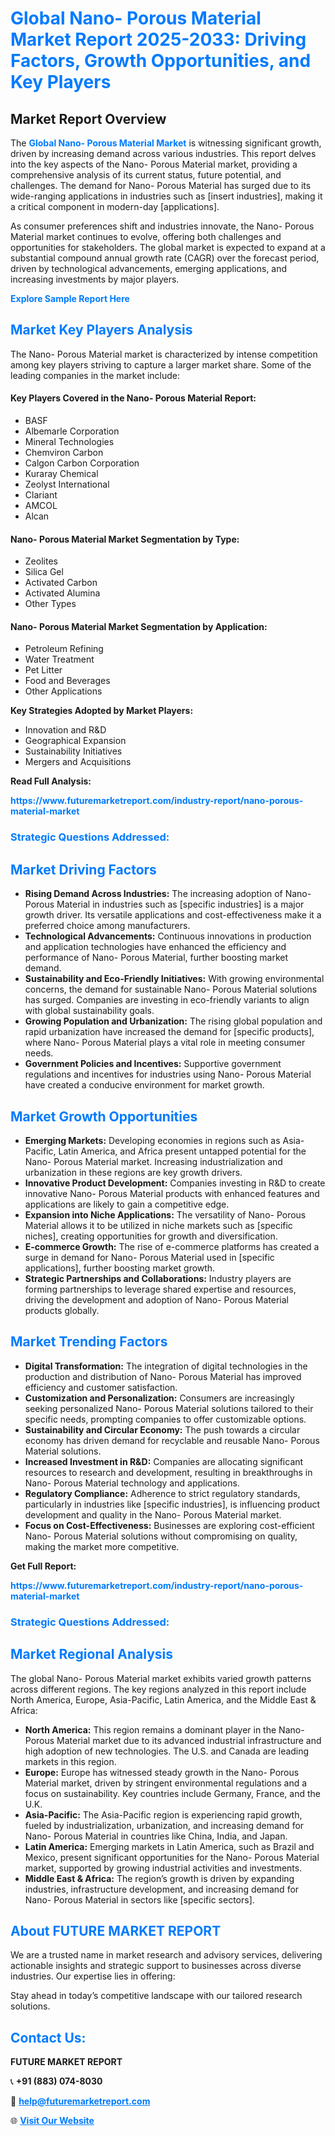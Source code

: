 <h1 style="color: #007BFF;">Global Nano- Porous Material Market Report 2025-2033: Driving Factors, Growth Opportunities, and Key Players</h1>

<section id="overview">
<h2>Market Report Overview</h2>
<p>The <a href="https://www.futuremarketreport.com/industry-report/nano-porous-material-market" style="color: #007BFF; text-decoration: none;"><strong>Global Nano- Porous Material Market</strong></a> is witnessing significant growth, driven by increasing demand across various industries. This report delves into the key aspects of the Nano- Porous Material market, providing a comprehensive analysis of its current status, future potential, and challenges. The demand for Nano- Porous Material has surged due to its wide-ranging applications in industries such as [insert industries], making it a critical component in modern-day [applications].</p>
<p>As consumer preferences shift and industries innovate, the Nano- Porous Material market continues to evolve, offering both challenges and opportunities for stakeholders. The global market is expected to expand at a substantial compound annual growth rate (CAGR) over the forecast period, driven by technological advancements, emerging applications, and increasing investments by major players.</p>
</section>

<section id="overview">
<p><a href="https://www.futuremarketreport.com/request-sample/reportId=41988" style="color: #007BFF; text-decoration: none;"><strong>Explore Sample Report Here</strong></a></p>
</section>

<section id="key-players">
<h2 style="color: #007BFF;">Market Key Players Analysis</h2>
<p>The Nano- Porous Material market is characterized by intense competition among key players striving to capture a larger market share. Some of the leading companies in the market include:</p>
<h4>Key Players Covered in the Nano- Porous Material Report:</h4>
<ul><li>BASF</li><li>Albemarle Corporation</li><li>Mineral Technologies</li><li>Chemviron Carbon</li><li>Calgon Carbon Corporation</li><li>Kuraray Chemical</li><li>Zeolyst International</li><li>Clariant</li><li>AMCOL</li><li>Alcan</li></ul>
<h4>Nano- Porous Material Market Segmentation by Type:</h4>
<ul><li>Zeolites</li><li>Silica Gel</li><li>Activated Carbon</li><li>Activated Alumina</li><li>Other Types</li></ul>

<h4>Nano- Porous Material Market Segmentation by Application:</h4>
<ul><li>Petroleum Refining</li><li>Water Treatment</li><li>Pet Litter</li><li>Food and Beverages</li><li>Other Applications</li></ul>
<p><strong>Key Strategies Adopted by Market Players:</strong></p>
<ul>
<li>Innovation and R&D</li>
<li>Geographical Expansion</li>
<li>Sustainability Initiatives</li>
<li>Mergers and Acquisitions</li>
</ul>
</section>

<section>
<p><strong>Read Full Analysis: </strong></p><a href="https://www.futuremarketreport.com/industry-report/nano-porous-material-market" style="color: #007BFF; text-decoration: none;"><strong>https://www.futuremarketreport.com/industry-report/nano-porous-material-market</strong></a>
<h3 style="color: #007BFF;">Strategic Questions Addressed:</h3>
</section>

<section id="driving-factors">
<h2 style="color: #007BFF;">Market Driving Factors</h2>
<ul>
<li><strong>Rising Demand Across Industries:</strong> The increasing adoption of Nano- Porous Material in industries such as [specific industries] is a major growth driver. Its versatile applications and cost-effectiveness make it a preferred choice among manufacturers.</li>
<li><strong>Technological Advancements:</strong> Continuous innovations in production and application technologies have enhanced the efficiency and performance of Nano- Porous Material, further boosting market demand.</li>
<li><strong>Sustainability and Eco-Friendly Initiatives:</strong> With growing environmental concerns, the demand for sustainable Nano- Porous Material solutions has surged. Companies are investing in eco-friendly variants to align with global sustainability goals.</li>
<li><strong>Growing Population and Urbanization:</strong> The rising global population and rapid urbanization have increased the demand for [specific products], where Nano- Porous Material plays a vital role in meeting consumer needs.</li>
<li><strong>Government Policies and Incentives:</strong> Supportive government regulations and incentives for industries using Nano- Porous Material have created a conducive environment for market growth.</li>
</ul>
</section>

<section id="growth-opportunities">
<h2 style="color: #007BFF;">Market Growth Opportunities</h2>
<ul>
<li><strong>Emerging Markets:</strong> Developing economies in regions such as Asia-Pacific, Latin America, and Africa present untapped potential for the Nano- Porous Material market. Increasing industrialization and urbanization in these regions are key growth drivers.</li>
<li><strong>Innovative Product Development:</strong> Companies investing in R&D to create innovative Nano- Porous Material products with enhanced features and applications are likely to gain a competitive edge.</li>
<li><strong>Expansion into Niche Applications:</strong> The versatility of Nano- Porous Material allows it to be utilized in niche markets such as [specific niches], creating opportunities for growth and diversification.</li>
<li><strong>E-commerce Growth:</strong> The rise of e-commerce platforms has created a surge in demand for Nano- Porous Material used in [specific applications], further boosting market growth.</li>
<li><strong>Strategic Partnerships and Collaborations:</strong> Industry players are forming partnerships to leverage shared expertise and resources, driving the development and adoption of Nano- Porous Material products globally.</li>
</ul>
</section>

<section id="trending-factors">
<h2 style="color: #007BFF;">Market Trending Factors</h2>
<ul>
<li><strong>Digital Transformation:</strong> The integration of digital technologies in the production and distribution of Nano- Porous Material has improved efficiency and customer satisfaction.</li>
<li><strong>Customization and Personalization:</strong> Consumers are increasingly seeking personalized Nano- Porous Material solutions tailored to their specific needs, prompting companies to offer customizable options.</li>
<li><strong>Sustainability and Circular Economy:</strong> The push towards a circular economy has driven demand for recyclable and reusable Nano- Porous Material solutions.</li>
<li><strong>Increased Investment in R&D:</strong> Companies are allocating significant resources to research and development, resulting in breakthroughs in Nano- Porous Material technology and applications.</li>
<li><strong>Regulatory Compliance:</strong> Adherence to strict regulatory standards, particularly in industries like [specific industries], is influencing product development and quality in the Nano- Porous Material market.</li>
<li><strong>Focus on Cost-Effectiveness:</strong> Businesses are exploring cost-efficient Nano- Porous Material solutions without compromising on quality, making the market more competitive.</li>
</ul>
</section>

<section>
<p><strong>Get Full Report: </strong></p><a href="https://www.futuremarketreport.com/industry-report/nano-porous-material-market" style="color: #007BFF; text-decoration: none;"><strong>https://www.futuremarketreport.com/industry-report/nano-porous-material-market</strong></a>
<h3 style="color: #007BFF;">Strategic Questions Addressed:</h3>
</section>


<section id="regional-analysis">
<h2 style="color: #007BFF;">Market Regional Analysis</h2>
<p>The global Nano- Porous Material market exhibits varied growth patterns across different regions. The key regions analyzed in this report include North America, Europe, Asia-Pacific, Latin America, and the Middle East & Africa:</p>
<ul>
<li><strong>North America:</strong> This region remains a dominant player in the Nano- Porous Material market due to its advanced industrial infrastructure and high adoption of new technologies. The U.S. and Canada are leading markets in this region.</li>
<li><strong>Europe:</strong> Europe has witnessed steady growth in the Nano- Porous Material market, driven by stringent environmental regulations and a focus on sustainability. Key countries include Germany, France, and the U.K.</li>
<li><strong>Asia-Pacific:</strong> The Asia-Pacific region is experiencing rapid growth, fueled by industrialization, urbanization, and increasing demand for Nano- Porous Material in countries like China, India, and Japan.</li>
<li><strong>Latin America:</strong> Emerging markets in Latin America, such as Brazil and Mexico, present significant opportunities for the Nano- Porous Material market, supported by growing industrial activities and investments.</li>
<li><strong>Middle East & Africa:</strong> The region’s growth is driven by expanding industries, infrastructure development, and increasing demand for Nano- Porous Material in sectors like [specific sectors].</li>
</ul>
</section>

<footer>
<h2 style="color: #007BFF;">About FUTURE MARKET REPORT</h2>
<p>We are a trusted name in market research and advisory services, delivering actionable insights and strategic support to businesses across diverse industries. Our expertise lies in offering:</p>

<p>Stay ahead in today’s competitive landscape with our tailored research solutions.</p>

<h2 style="color: #007BFF;">Contact Us:</h2>
<p><strong>FUTURE MARKET REPORT</strong></p>
<p>📞 <strong>+91 (883) 074-8030</strong></p>
<p>📧 <strong><a href="mailto:help@futuremarketreport.com" style="color: #007BFF;">help@futuremarketreport.com</a></strong></p>
<p>🌐 <strong><a href="https://www.futuremarketreport.com/" style="color: #007BFF;">Visit Our Website</a></strong></p>
</footer>